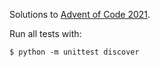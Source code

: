Solutions to [Advent of Code 2021](https://adventofcode.com/2021).

Run all tests with:

    $ python -m unittest discover
